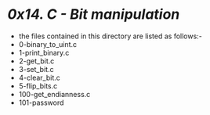 # ***0x14. C - Bit manipulation***

- the files contained in this directory are listed as follows:-
-  0-binary_to_uint.c
- 1-print_binary.c
- 2-get_bit.c
- 3-set_bit.c
- 4-clear_bit.c
- 5-flip_bits.c
- 100-get_endianness.c
- 101-password
